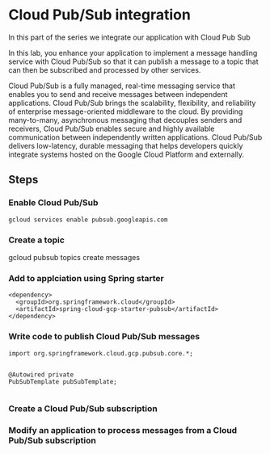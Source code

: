 # Cloud Pub/Sub integration

In this part of the series we integrate our application with Cloud Pub Sub

In this lab, you enhance your application to implement a message handling service with Cloud Pub/Sub so that it can publish a message to a topic that can then be subscribed and processed by other services.

Cloud Pub/Sub is a fully managed, real-time messaging service that enables you to send and receive messages between independent applications. Cloud Pub/Sub brings the scalability, flexibility, and reliability of enterprise message-oriented middleware to the cloud. By providing many-to-many, asynchronous messaging that decouples senders and receivers, Cloud Pub/Sub enables secure and highly available communication between independently written applications. Cloud Pub/Sub delivers low-latency, durable messaging that helps developers quickly integrate systems hosted on the Google Cloud Platform and externally.

## Steps
### Enable Cloud Pub/Sub 
`gcloud services enable pubsub.googleapis.com`  

### Create a topic
gcloud pubsub topics create messages

### Add to applciation using Spring starter
```
<dependency>
  <groupId>org.springframework.cloud</groupId>
  <artifactId>spring-cloud-gcp-starter-pubsub</artifactId>
</dependency>

```
### Write code to publish Cloud Pub/Sub messages
```
import org.springframework.cloud.gcp.pubsub.core.*;


@Autowired private 
PubSubTemplate pubSubTemplate;


```
    
### Create a Cloud Pub/Sub subscription
    
### Modify an application to process messages from a Cloud Pub/Sub subscription
<!--stackedit_data:
eyJoaXN0b3J5IjpbOTA1NzcwNTgwLDk2MjU5MDc0NV19
-->
